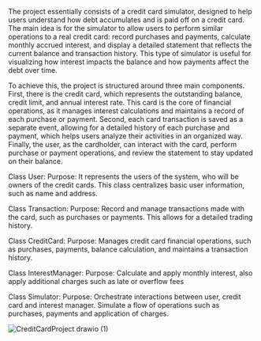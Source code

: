 The project essentially consists of a credit card simulator, designed to help users understand how debt accumulates and is paid off on a credit card. The main idea is for the simulator to allow users to perform similar operations to a real credit card: record purchases and payments, calculate monthly accrued interest, and display a detailed statement that reflects the current balance and transaction history. This type of simulator is useful for visualizing how interest impacts the balance and how payments affect the debt over time.

To achieve this, the project is structured around three main components. First, there is the credit card, which represents the outstanding balance, credit limit, and annual interest rate. This card is the core of financial operations, as it manages interest calculations and maintains a record of each purchase or payment. Second, each card transaction is saved as a separate event, allowing for a detailed history of each purchase and payment, which helps users analyze their activities in an organized way. Finally, the user, as the cardholder, can interact with the card, perform purchase or payment operations, and review the statement to stay updated on their balance. 

Class User: 
Purpose:
It represents the users of the system, who will be owners of the credit cards. This class centralizes basic user information, such as name and address. 

Class Transaction: 
Purpose:
Record and manage transactions made with the card, such as purchases or payments. This allows for a detailed trading history.

Class CreditCard: 
Purpose:
Manages credit card financial operations, such as purchases, payments, balance calculation, and maintains a transaction history.

Class InterestManager:
Purpose:
Calculate and apply monthly interest, also apply additional charges such as late or overflow fees

Class Simulator:
Purpose:
Orchestrate interactions between user, credit card and interest manager. Simulate a flow of operations such as purchases, payments and application of charges.

![CreditCardProject drawio (1)](https://github.com/user-attachments/assets/2e125c99-6038-4068-8690-bb46528e3121)



